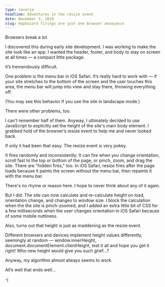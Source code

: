 ```yaml
---
type: reverie
headline: Adventures in the resize event
date: November 3, 2019
slug: Haphazard firings are just one browser annoyance
---
```


Browsers break a lot. 

I discovered this during early site development. I was working to make the site look like an app. I wanted the header, footer, and body to stay on screen at all times — a compact little package.

It’s tremendously difficult. 

One problem is the menu bar in iOS Safari. It’s really hard to work with — if your site stretches to the bottom of the screen and the user touches this area, the menu bar will jump into view and stay there, throwing everything off. 

(You may see this behavior if you use the site in landscape mode.)

There were other problems, too. 

I can’t remember half of them. Anyway, I ultimately decided to use JavaScript to explicitly set the height of the site's main body element. I grabbed hold of the browser’s resize event to help me and never looked back. 

If only it had been that easy. The resize event is very pokey. 

It fires randomly and inconsistently. It can fire when you change orientation, scroll fast to the top or bottom of the page, or pinch, zoom, and drag the site. There are "hidden fires," too. In iOS Safari, resize fires after the page loads because it paints the screen without the menu bar, then repaints it with the menu bar. 

There's no rhyme or reason here. I hope to never think about any of it again.

But I did. The site can now calculate and re-calculate height on load, orientation change, and changes to window size. I block the calculation when the the site is pinch-zoomed, and I added an extra little bit of CSS for a few milliseconds when the user changes orientation in iOS Safari because of some mobile nuttiness.

Also, turns out that height is just as maddening as the resize event. 

Different browsers and devices implement height values differently, seemingly at random — window.innerHeight, document.documentElement.clientHeight, test it all and hope you get it right! Who new height would give you such grief...?

Anyway, my algorithm almost always seems to work. 

All’s well that ends well...

-j